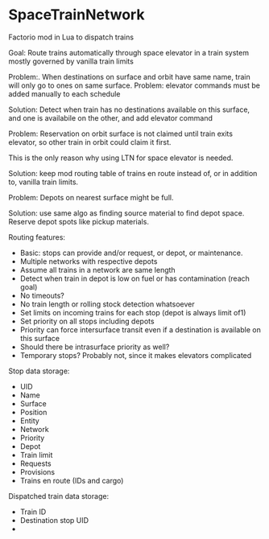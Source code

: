 # SpaceTrainNetwork
Factorio mod in Lua to dispatch trains

Goal:
Route trains automatically through space elevator in a train system mostly governed by vanilla train limits

Problem:. When destinations on surface and orbit have same name, train will only go to ones on same surface.
Problem: elevator commands must be added manually to each schedule

Solution: Detect when train has no destinations available on this surface, and one is availabile on the other, and add elevator command

Problem: Reservation on orbit surface is not claimed until train exits elevator, so other train in orbit could claim it first.

This is the only reason why using LTN for space elevator is needed.

Solution: keep mod routing table of trains en route instead of, or in addition to, vanilla train limits.

Problem: Depots on nearest surface might be full.

Solution: use same algo as finding source material to find depot space. Reserve depot spots like pickup materials.


Routing features:
- Basic: stops can provide and/or request, or depot, or maintenance.
- Multiple networks with respective depots
- Assume all trains in a network are same length
- Detect when train in depot is low on fuel or has contamination (reach goal)
- No timeouts?
- No train length or rolling stock detection whatsoever
- Set limits on incoming trains for each stop (depot is always limit of1)
- Set priority on all stops including depots
- Priority can force intersurface transit even if a destination is available on this surface
- Should there be intrasurface priority as well?
- Temporary stops? Probably not, since it makes elevators complicated


Stop data storage:
- UID
- Name
- Surface
- Position
- Entity
- Network
- Priority
- Depot
- Train limit
- Requests
- Provisions
- Trains en route (IDs and cargo)

Dispatched train data storage:
- Train ID
- Destination stop UID
- 

